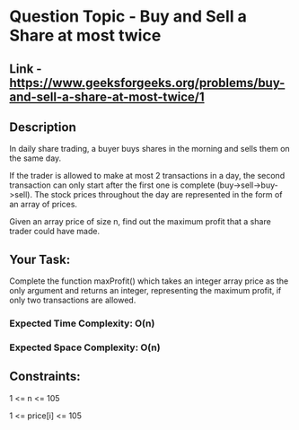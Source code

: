 # Question Topic - Buy and Sell a Share at most twice

## Link - https://www.geeksforgeeks.org/problems/buy-and-sell-a-share-at-most-twice/1


## Description

In daily share trading, a buyer buys shares in the morning and sells them on the same day. 

If the trader is allowed to make at most 2 transactions in a day, the second transaction can only start after the first one is complete (buy->sell->buy->sell). The stock prices throughout the day are represented in the form of an array of prices. 

Given an array price of size n, find out the maximum profit that a share trader could have made.

## Your Task:

Complete the function maxProfit() which takes an integer array price as the only argument and returns an integer, representing the maximum profit, if only two transactions are allowed.

### Expected Time Complexity: O(n)

### Expected Space Complexity: O(n)

## Constraints:

1 <= n <= 105

1 <= price[i] <= 105
